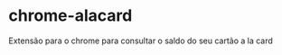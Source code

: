 chrome-alacard
==============

Extensão para o chrome para consultar o saldo do seu cartão a la card